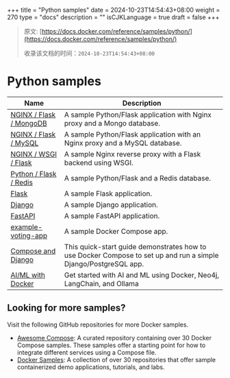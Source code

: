 +++
title = "Python samples"
date = 2024-10-23T14:54:43+08:00
weight = 270
type = "docs"
description = ""
isCJKLanguage = true
draft = false
+++

> 原文: [https://docs.docker.com/reference/samples/python/](https://docs.docker.com/reference/samples/python/)
>
> 收录该文档的时间：`2024-10-23T14:54:43+08:00`

# Python samples

| Name                                                         | Description                                                  |
| ------------------------------------------------------------ | ------------------------------------------------------------ |
| [NGINX / Flask / MongoDB](https://github.com/docker/awesome-compose/tree/master/nginx-flask-mongo) | A sample Python/Flask application with Nginx proxy and a Mongo database. |
| [NGINX / Flask / MySQL](https://github.com/docker/awesome-compose/tree/master/nginx-flask-mysql) | A sample Python/Flask application with an Nginx proxy and a MySQL database. |
| [NGINX / WSGI / Flask](https://github.com/docker/awesome-compose/tree/master/nginx-wsgi-flask) | A sample Nginx reverse proxy with a Flask backend using WSGI. |
| [Python / Flask / Redis](https://github.com/docker/awesome-compose/tree/master/flask-redis) | A sample Python/Flask and a Redis database.                  |
| [Flask](https://github.com/docker/awesome-compose/tree/master/flask) | A sample Flask application.                                  |
| [Django](https://github.com/docker/awesome-compose/tree/master/django) | A sample Django application.                                 |
| [FastAPI](https://github.com/docker/awesome-compose/tree/master/fastapi) | A sample FastAPI application.                                |
| [example-voting-app](https://github.com/dockersamples/example-voting-app) | A sample Docker Compose app.                                 |
| [Compose and Django](https://github.com/docker/awesome-compose/tree/master/official-documentation-samples/django/) | This quick-start guide demonstrates how to use Docker Compose to set up and run a simple Django/PostgreSQL app. |
| [AI/ML with Docker](https://github.com/docker/genai-stack)   | Get started with AI and ML using Docker, Neo4j, LangChain, and Ollama |

## Looking for more samples?

Visit the following GitHub repositories for more Docker samples.

- [Awesome Compose](https://github.com/docker/awesome-compose): A curated repository containing over 30 Docker Compose samples. These samples offer a starting point for how to integrate different services using a Compose file.
- [Docker Samples](https://github.com/dockersamples?q=&type=all&language=&sort=stargazers): A collection of over 30 repositories that offer sample containerized demo applications, tutorials, and labs.
